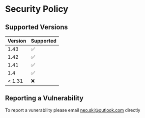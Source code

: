 # Security Policy

## Supported Versions

| Version | Supported          |
| ------- | ------------------ |
| 1.43    | :white_check_mark: |
| 1.42    | :white_check_mark: |
| 1.41    | :white_check_mark: |
| 1.4     | :white_check_mark: |
| < 1.31  | :x:                |

## Reporting a Vulnerability

To report a vunerability please email [neo.ski@outlook.com](mailto:neo.ski@outlook.com) directly